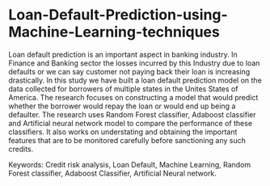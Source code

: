 # Loan-Default-Prediction-using-Machine-Learning-techniques

Loan default prediction is an important aspect in banking industry. In Finance and Banking sector the losses incurred by this Industry due to loan defaults or we can say customer not paying back their loan is increasing drastically. In this study we have built a loan default prediction model on the data collected for borrowers of multiple states in the Unites States of America. The research focuses on constructing a model that would predict whether the borrower would repay the loan or would end up being a defaulter. The research uses Random Forest classifier, Adaboost classifier and Artificial neural network model to compare the performance of these classifiers. It also works on understating and obtaining the important features that are to be monitored carefully before sanctioning any such credits. 

Keywords: Credit risk analysis, Loan Default, Machine Learning, Random Forest classifier, Adaboost Classifier, Artificial Neural network. 

